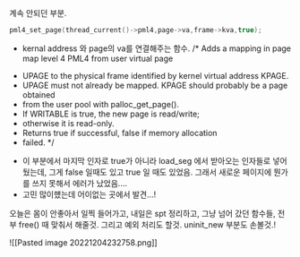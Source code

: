 계속 안되던 부분.

~~~ c
pml4_set_page(thread_current()->pml4,page->va,frame->kva,true);
~~~

- kernal address 와 page의 va를 연결해주는 함수.
/* Adds a mapping in page map level 4 PML4 from user virtual page
* UPAGE to the physical frame identified by kernel virtual address KPAGE.
* UPAGE must not already be mapped. KPAGE should probably be a page obtained
* from the user pool with palloc_get_page().
* If WRITABLE is true, the new page is read/write;
* otherwise it is read-only.
* Returns true if successful, false if memory allocation
* failed. */

- 이 부분에서 마지막 인자로 true가 아니라 load_seg 에서 받아오는 인자들로 넣어뒀는데, 그게 false 일때도 있고 true 일 때도 있었음. 그래서  새로운 페이지에 뭔가를 쓰지 못해서 에러가 났었음....
- 고민 많이헀는데 어이없는 곳에서 발견...!


오늘은 몸이 안좋아서 일찍 들어가고, 내일은 spt 정리하고, 그냥 넘어 갔던 함수들, 전부 free() 때 맞춰서 해줄것. 그리고 예외 처리도 할것. 
uninit_new 부분도 손볼것.!

![[Pasted image 20221204232758.png]]

